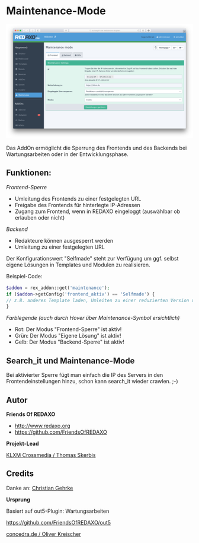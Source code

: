 # Maintenance-Mode 

![Screenshot](https://raw.githubusercontent.com/FriendsOfREDAXO/maintenance/assets/Maintenance.png)

Das AddOn ermöglicht die Sperrung des Frontends und des Backends bei Wartungsarbeiten oder in der Entwicklungsphase. 

## Funktionen: 
*Frontend-Sperre*
- Umleitung des Frontends zu einer festgelegten URL
- Freigabe des Frontends für hinterlegte IP-Adressen
- Zugang zum Frontend, wenn in REDAXO eingeloggt (auswählbar ob erlauben oder nicht)

*Backend*
- Redakteure können ausgesperrt werden
- Umleitung zu einer festgelegten URL

Der Konfigurationswert "Selfmade" steht zur Verfügung um ggf. selbst eigene Lösungen in Templates und Modulen zu realisieren. 

Beispiel-Code: 
``` php
$addon = rex_addon::get('maintenance');
if ($addon->getConfig('frontend_aktiv') == 'Selfmade') {
// z.B. anderes Template laden, Umleiten zu einer reduzierten Version usw. 
}
```

*Farblegende (auch durch Hover über Maintenance-Symbol ersichtlich)* 
- Rot: Der Modus "Frontend-Sperre" ist aktiv!
- Grün: Der Modus "Eigene Lösung" ist aktiv! 
- Gelb: Der Modus "Backend-Sperre" ist aktiv!



## Search_it und Maintenance-Mode 

Bei aktivierter Sperre fügt man einfach die IP des Servers in den Frontendeinstellungen hinzu, schon kann search_it wieder crawlen. ;-) 

## Autor

**Friends Of REDAXO**

* http://www.redaxo.org
* https://github.com/FriendsOfREDAXO

**Projekt-Lead**

[KLXM Crossmedia / Thomas Skerbis](https://klxm.de)

## Credits
Danke an: 
[Christian Gehrke](https://github.com/chrison94)

**Ursprung**

Basiert auf out5-Plugin: Wartungsarbeiten 

https://github.com/FriendsOfREDAXO/out5

[concedra.de / Oliver Kreischer](http://concedra.de)
